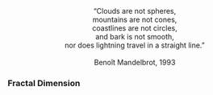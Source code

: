 <div align="center">“Clouds are not spheres, <br>
mountains are not cones, <br>
coastlines are not circles, <br>
and bark is not smooth, <br>
nor does lightning travel in a straight line.” <br>
<br>
Benoît Mandelbrot, 1993 </div>

### Fractal Dimension